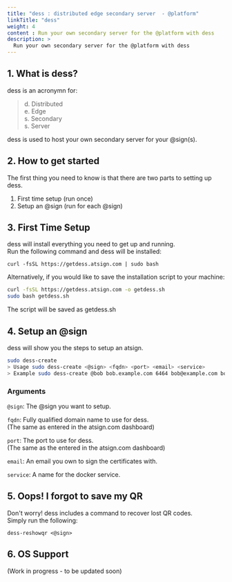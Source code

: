 ```yaml
---
title: "dess : distributed edge secondary server  - @platform"
linkTitle: "dess"
weight: 4
content : Run your own secondary server for the @platform with dess
description: >
  Run your own secondary server for the @platform with dess
---
```


## 1. What is dess?

dess is an acronymn for:  
> d. Distributed  
> e. Edge  
> s. Secondary  
> s. Server  

dess is used to host your own secondary server for your @sign(s).

## 2. How to get started

The first thing you need to know is that there are two parts to setting up dess.  
1. First time setup (run once)  
1. Setup an @sign (run for each @sign)  

## 3. First Time Setup
  
dess will install everything you need to get up and running.  
Run the following command and dess will be installed:

`curl -fsSL https://getdess.atsign.com | sudo bash`

Alternatively, if you would like to save the installation script to your machine:

```BASH
curl -fsSL https://getdess.atsign.com -o getdess.sh
sudo bash getdess.sh
```

The script will be saved as <span>getdess.sh</span>

## 4. Setup an @sign

dess will show you the steps to setup an atsign.
```bash
sudo dess-create
> Usage sudo dess-create <@sign> <fqdn> <port> <email> <service>
> Example sudo dess-create @bob bob.example.com 6464 bob@example.com bob
```

### Arguments

`@sign`: The @sign you want to setup.

`fqdn`: Fully qualified domain name to use for dess.  
(The same as entered in the atsign.com dashboard)

`port`: The port to use for dess.  
(The same as the entered in the atsign.com dashboard)

`email`: An email you own to sign the certificates with.

`service`: A name for the docker service.

## 5. Oops! I forgot to save my QR

Don't worry! dess includes a command to recover lost QR codes.  
Simply run the following:

`dess-reshowqr <@sign>`

## 6. OS Support

(Work in progress - to be updated soon)
